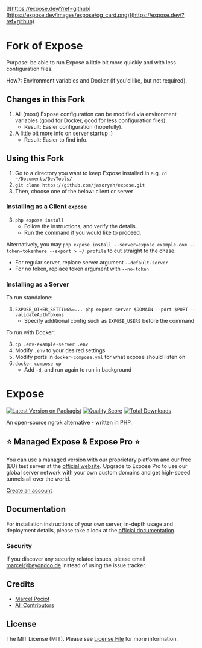 [![https://expose.dev/?ref=github](https://expose.dev/images/expose/og_card.png)](https://expose.dev/?ref=github)

# Fork of Expose
Purpose: be able to run Expose a little bit more quickly and with less configuration files.

How?: Environment variables and Docker (if you'd like, but not required).

## Changes in this Fork
1. All (most) Expose configuration can be modified via environment variables (good for Docker, good for less configuration files).
   * Result: Easier configuration (hopefully).
2. A little bit more info on server startup :)
   * Result: Easier to find info.

## Using this Fork
1. Go to a directory you want to keep Expose installed in e.g. `cd ~/Documents/DevTools/`
2. `git clone https://github.com/jasoryeh/expose.git`
3. Then, choose one of the below: client or server

### Installing as a Client `expose`
3. `php expose install`
   * Follow the instructions, and verify the details.
   * Run the command if you would like to proceed.

Alternatively, you may `php expose install --server=expose.example.com --token=tokenhere --export > ~/.profile` to cut straight to the chase.
* For regular server, replace server argument `--default-server`
* For no token, replace token argument with `--no-token`

### Installing as a Server
To run standalone:

3. `EXPOSE_OTHER_SETTINGS=... php expose server $DOMAIN --port $PORT --validateAuthTokens`
   * Specify additional config such as `EXPOSE_USERS` before the command

To run with Docker:

3. `cp .env-example-server .env`
4. Modify `.env` to your desired settings
5. Modify ports in `docker-compose.yml` for what expose should listen on
6. `docker compose up`
    * Add `-d`, and run again to run in background

# Expose

[![Latest Version on Packagist](https://img.shields.io/packagist/v/beyondcode/expose.svg?style=flat-square)](https://packagist.org/packages/beyondcode/expose)
[![Quality Score](https://img.shields.io/scrutinizer/g/beyondcode/expose.svg?style=flat-square)](https://scrutinizer-ci.com/g/beyondcode/expose)
[![Total Downloads](https://img.shields.io/packagist/dt/beyondcode/expose.svg?style=flat-square)](https://packagist.org/packages/beyondcode/expose)

An open-source ngrok alternative - written in PHP.

## ⭐️ Managed Expose & Expose Pro ⭐️

You can use a managed version with our proprietary platform and our free (EU) test server at the [official website](https://expose.dev). Upgrade to Expose Pro to use our global server network with your own custom domains and get high-speed tunnels all over the world.

[Create an account](https://expose.dev)

## Documentation

For installation instructions of your own server, in-depth usage and deployment details, please take a look at the [official documentation](https://expose.dev/docs).

### Security

If you discover any security related issues, please email marcel@beyondco.de instead of using the issue tracker.

## Credits

- [Marcel Pociot](https://github.com/mpociot)
- [All Contributors](../../contributors)

## License

The MIT License (MIT). Please see [License File](LICENSE.md) for more information.
